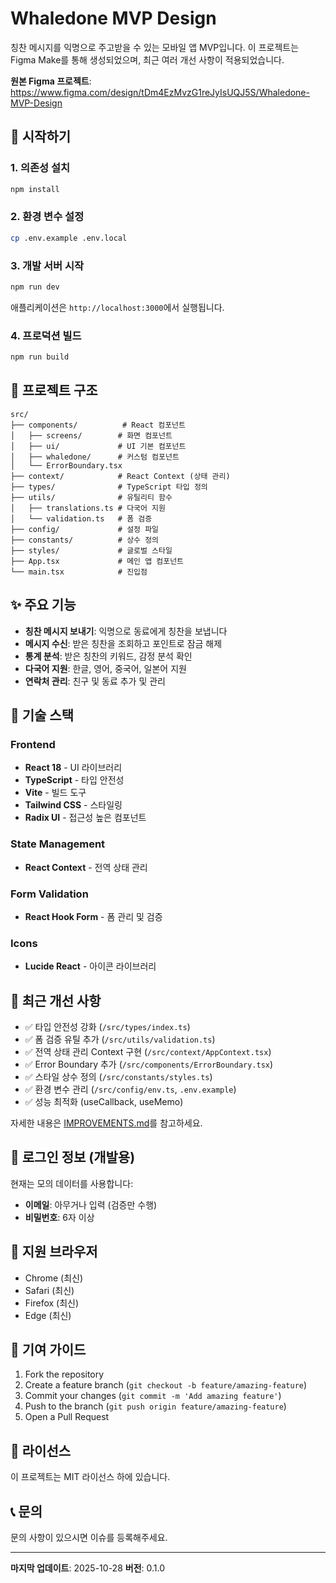 # Whaledone MVP Design

칭찬 메시지를 익명으로 주고받을 수 있는 모바일 앱 MVP입니다.
이 프로젝트는 Figma Make를 통해 생성되었으며, 최근 여러 개선 사항이 적용되었습니다.

**원본 Figma 프로젝트**: https://www.figma.com/design/tDm4EzMvzG1reJyIsUQJ5S/Whaledone-MVP-Design

## 🚀 시작하기

### 1. 의존성 설치
```bash
npm install
```

### 2. 환경 변수 설정
```bash
cp .env.example .env.local
```

### 3. 개발 서버 시작
```bash
npm run dev
```

애플리케이션은 `http://localhost:3000`에서 실행됩니다.

### 4. 프로덕션 빌드
```bash
npm run build
```

## 📁 프로젝트 구조

```
src/
├── components/          # React 컴포넌트
│   ├── screens/        # 화면 컴포넌트
│   ├── ui/             # UI 기본 컴포넌트
│   ├── whaledone/      # 커스텀 컴포넌트
│   └── ErrorBoundary.tsx
├── context/            # React Context (상태 관리)
├── types/              # TypeScript 타입 정의
├── utils/              # 유틸리티 함수
│   ├── translations.ts # 다국어 지원
│   └── validation.ts   # 폼 검증
├── config/             # 설정 파일
├── constants/          # 상수 정의
├── styles/             # 글로벌 스타일
├── App.tsx             # 메인 앱 컴포넌트
└── main.tsx            # 진입점
```

## ✨ 주요 기능

- **칭찬 메시지 보내기**: 익명으로 동료에게 칭찬을 보냅니다
- **메시지 수신**: 받은 칭찬을 조회하고 포인트로 잠금 해제
- **통계 분석**: 받은 칭찬의 키워드, 감정 분석 확인
- **다국어 지원**: 한글, 영어, 중국어, 일본어 지원
- **연락처 관리**: 친구 및 동료 추가 및 관리

## 🔧 기술 스택

### Frontend
- **React 18** - UI 라이브러리
- **TypeScript** - 타입 안전성
- **Vite** - 빌드 도구
- **Tailwind CSS** - 스타일링
- **Radix UI** - 접근성 높은 컴포넌트

### State Management
- **React Context** - 전역 상태 관리

### Form Validation
- **React Hook Form** - 폼 관리 및 검증

### Icons
- **Lucide React** - 아이콘 라이브러리

## 📝 최근 개선 사항

- ✅ 타입 안전성 강화 (`/src/types/index.ts`)
- ✅ 폼 검증 유틸 추가 (`/src/utils/validation.ts`)
- ✅ 전역 상태 관리 Context 구현 (`/src/context/AppContext.tsx`)
- ✅ Error Boundary 추가 (`/src/components/ErrorBoundary.tsx`)
- ✅ 스타일 상수 정의 (`/src/constants/styles.ts`)
- ✅ 환경 변수 관리 (`/src/config/env.ts`, `.env.example`)
- ✅ 성능 최적화 (useCallback, useMemo)

자세한 내용은 [IMPROVEMENTS.md](./IMPROVEMENTS.md)를 참고하세요.

## 🔐 로그인 정보 (개발용)

현재는 모의 데이터를 사용합니다:
- **이메일**: 아무거나 입력 (검증만 수행)
- **비밀번호**: 6자 이상

## 📱 지원 브라우저

- Chrome (최신)
- Safari (최신)
- Firefox (최신)
- Edge (최신)

## 🤝 기여 가이드

1. Fork the repository
2. Create a feature branch (`git checkout -b feature/amazing-feature`)
3. Commit your changes (`git commit -m 'Add amazing feature'`)
4. Push to the branch (`git push origin feature/amazing-feature`)
5. Open a Pull Request

## 📄 라이선스

이 프로젝트는 MIT 라이선스 하에 있습니다.

## 📞 문의

문의 사항이 있으시면 이슈를 등록해주세요.

---

**마지막 업데이트**: 2025-10-28
**버전**: 0.1.0
